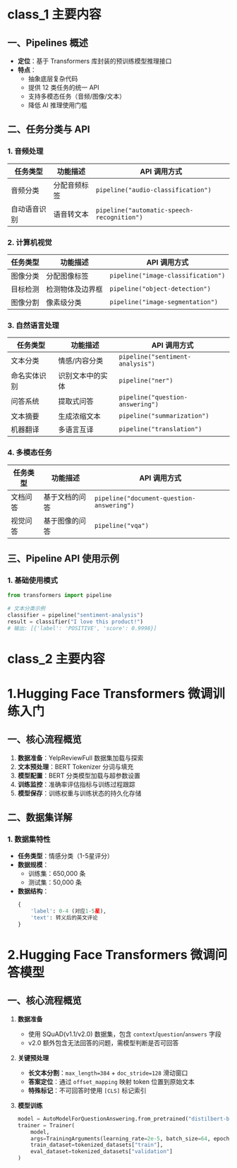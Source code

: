 # class_1 主要内容
## 一、Pipelines 概述
- **定位**：基于 Transformers 库封装的预训练模型推理接口
- **特点**：
  - 抽象底层复杂代码
  - 提供 12 类任务的统一 API
  - 支持多模态任务（音频/图像/文本）
  - 降低 AI 推理使用门槛
 
## 二、任务分类与 API
### 1. 音频处理
| 任务类型               | 功能描述                  | API 调用方式                     |
|------------------------|--------------------------|---------------------------------|
| 音频分类               | 分配音频标签             | `pipeline("audio-classification")` |
| 自动语音识别           | 语音转文本               | `pipeline("automatic-speech-recognition")` |
 
### 2. 计算机视觉
| 任务类型               | 功能描述                  | API 调用方式                     |
|------------------------|--------------------------|---------------------------------|
| 图像分类               | 分配图像标签             | `pipeline("image-classification")` |
| 目标检测               | 检测物体及边界框         | `pipeline("object-detection")` |
| 图像分割               | 像素级分类               | `pipeline("image-segmentation")` |
 
### 3. 自然语言处理
| 任务类型               | 功能描述                  | API 调用方式                     |
|------------------------|--------------------------|---------------------------------|
| 文本分类               | 情感/内容分类            | `pipeline("sentiment-analysis")` |
| 命名实体识别           | 识别文本中的实体         | `pipeline("ner")` |
| 问答系统               | 提取式问答               | `pipeline("question-answering")` |
| 文本摘要               | 生成浓缩文本             | `pipeline("summarization")` |
| 机器翻译               | 多语言互译               | `pipeline("translation")` |
 
### 4. 多模态任务
| 任务类型               | 功能描述                  | API 调用方式                     |
|------------------------|--------------------------|---------------------------------|
| 文档问答               | 基于文档的问答           | `pipeline("document-question-answering")` |
| 视觉问答               | 基于图像的问答           | `pipeline("vqa")` |
 
## 三、Pipeline API 使用示例
### 1. 基础使用模式
```python
from transformers import pipeline
 
# 文本分类示例
classifier = pipeline("sentiment-analysis")
result = classifier("I love this product!")
# 输出: [{'label': 'POSITIVE', 'score': 0.9998}]
```

# class_2 主要内容
# 1.Hugging Face Transformers 微调训练入门

## 一、核心流程概览
1. **数据准备**：YelpReviewFull 数据集加载与探索
2. **文本预处理**：BERT Tokenizer 分词与填充
3. **模型配置**：BERT 分类模型加载与超参数设置
4. **训练监控**：准确率评估指标与训练过程跟踪
5. **模型保存**：训练权重与训练状态的持久化存储
 
## 二、数据集详解
### 1. 数据集特性
- **任务类型**：情感分类（1-5星评分）
- **数据规模**：
  - 训练集：650,000 条
  - 测试集：50,000 条
- **数据结构**：
  ```python
  {
      'label': 0-4 (对应1-5星),
      'text': 转义后的英文评论
  }
  ```

# 2.Hugging Face Transformers 微调问答模型
 
## 一、核心流程概览
1. **数据准备**  
   - 使用 SQuAD(v1.1/v2.0) 数据集，包含 `context`/`question`/`answers` 字段
   - v2.0 额外包含无法回答的问题，需模型判断是否可回答
 
2. **关键预处理**  
   - **长文本分割**：`max_length=384` + `doc_stride=128` 滑动窗口
   - **答案定位**：通过 `offset_mapping` 映射 token 位置到原始文本
   - **特殊标记**：不可回答时使用 `[CLS]` 标记索引
 
3. **模型训练**  
   ```python
   model = AutoModelForQuestionAnswering.from_pretrained("distilbert-base-uncased")
   trainer = Trainer(
       model,
       args=TrainingArguments(learning_rate=2e-5, batch_size=64, epochs=3),
       train_dataset=tokenized_datasets["train"],
       eval_dataset=tokenized_datasets["validation"]
   )
  ```
